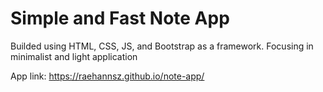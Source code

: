 # Simple and Fast Note App

Builded using HTML, CSS, JS, and Bootstrap as a framework. Focusing in minimalist and light application

App link:
https://raehannsz.github.io/note-app/
